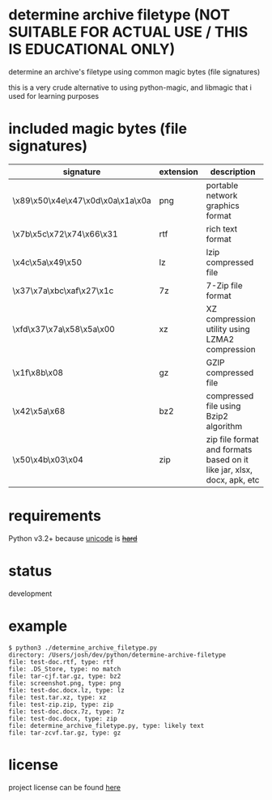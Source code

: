 # determine archive filetype (NOT SUITABLE FOR ACTUAL USE / THIS IS EDUCATIONAL ONLY)

determine an archive's filetype using common magic bytes (file signatures)

this is a very crude alternative to using python-magic, and libmagic that i used for learning purposes

# included magic bytes (file signatures) 

| signature | extension | description |
| ----- | --------- | ----- |  
| \x89\x50\x4e\x47\x0d\x0a\x1a\x0a | png | portable network graphics format |
| \x7b\x5c\x72\x74\x66\x31 | rtf | rich text format |
| \x4c\x5a\x49\x50 | lz | lzip compressed file |  
| \x37\x7a\xbc\xaf\x27\x1c | 7z | 7-Zip file format | 
| \xfd\x37\x7a\x58\x5a\x00 | xz | XZ compression utility using LZMA2 compression |
| \x1f\x8b\x08 | gz | GZIP compressed file | 
| \x42\x5a\x68 | bz2 | compressed file using Bzip2 algorithm | 
| \x50\x4b\x03\x04 | zip | zip file format and formats based on it like jar, xlsx, docx, apk, etc | 

# requirements

Python v3.2+ because [unicode](https://nedbatchelder.com/text/unipain.html) is [~~hard~~](https://www.joelonsoftware.com/2003/10/08/the-absolute-minimum-every-software-developer-absolutely-positively-must-know-about-unicode-and-character-sets-no-excuses/)

# status

development

# example

```
$ python3 ./determine_archive_filetype.py
directory: /Users/josh/dev/python/determine-archive-filetype
file: test-doc.rtf, type: rtf
file: .DS_Store, type: no match
file: tar-cjf.tar.gz, type: bz2
file: screenshot.png, type: png
file: test-doc.docx.lz, type: lz
file: test.tar.xz, type: xz
file: test-zip.zip, type: zip
file: test-doc.docx.7z, type: 7z
file: test-doc.docx, type: zip
file: determine_archive_filetype.py, type: likely text
file: tar-zcvf.tar.gz, type: gz
```

# license

project license can be found [here](https://github.com/joshschmelzle/determine-archive-filetype/blob/master/LICENSE)
